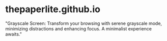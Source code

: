 # thepaperlite.github.io
"Grayscale Screen: Transform your browsing with serene grayscale mode, minimizing distractions and enhancing focus. A minimalist experience awaits."
